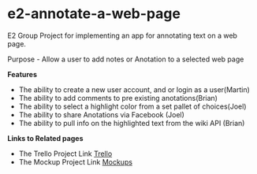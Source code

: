 # e2-annotate-a-web-page
E2 Group Project for implementing an app for annotating text on a web page.

Purpose - Allow a user to add notes or Anotation to a selected web page

**Features**
- The ability to create a new user account, and or login as a user(Martin)
- The ability to add comments to pre existing anotations(Brian)
- The ability to select a highlight color from a set pallet of choices(Joel)
- The ability to share Anotations via Facebook (Joel)
- The ability to pull info on the highlighted text from the wiki API (Brian)

**Links to Related pages**

- The Trello Project Link [Trello](https://trello.com/b/j8NZCzKg/web-annotation)
- The Mockup Project Link [Mockups](https://moqups.com/#!/edit/Joelharris/uLJ82639)

